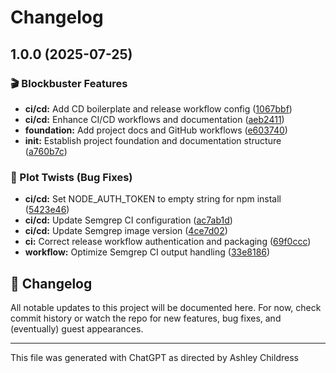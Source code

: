 # Changelog

## 1.0.0 (2025-07-25)


### 🎬 Blockbuster Features

* **ci/cd:** Add CD boilerplate and release workflow config ([1067bbf](https://github.com/CheckMarKDevTools/checkmark-copilot-chat/commit/1067bbf2f00e0ca8413a377a7580301ea33ec604))
* **ci/cd:** Enhance CI/CD workflows and documentation ([aeb2411](https://github.com/CheckMarKDevTools/checkmark-copilot-chat/commit/aeb2411ae91dcbfc6789f3fc9c7c4353fac7aa7c))
* **foundation:** Add project docs and GitHub workflows ([e603740](https://github.com/CheckMarKDevTools/checkmark-copilot-chat/commit/e6037401ab260c5e1a64373ec19989874cb2f50e))
* **init:** Establish project foundation and documentation structure ([a760b7c](https://github.com/CheckMarKDevTools/checkmark-copilot-chat/commit/a760b7c63e0c430b1fb47a6c0f2bfeb53e4dec17))


### 🍿 Plot Twists (Bug Fixes)

* **ci/cd:** Set NODE_AUTH_TOKEN to empty string for npm install ([5423e46](https://github.com/CheckMarKDevTools/checkmark-copilot-chat/commit/5423e46eb3b939a21d8b78064018984a100a6e64))
* **ci/cd:** Update Semgrep CI configuration ([ac7ab1d](https://github.com/CheckMarKDevTools/checkmark-copilot-chat/commit/ac7ab1dd40e0f8d7fc471ec1cbfab02aa1f73a58))
* **ci/cd:** Update Semgrep image version ([4ce7d02](https://github.com/CheckMarKDevTools/checkmark-copilot-chat/commit/4ce7d02a4769f2340b1274901c68579fb336d27c))
* **ci:** Correct release workflow authentication and packaging ([69f0ccc](https://github.com/CheckMarKDevTools/checkmark-copilot-chat/commit/69f0ccc3d771a9615c17d0520d57c36f3c29cf91))
* **workflow:** Optimize Semgrep CI output handling ([33e8186](https://github.com/CheckMarKDevTools/checkmark-copilot-chat/commit/33e818641044b9cff85edb7c696a3a3ab4ebe7f8))

## 📢 Changelog

All notable updates to this project will be documented here.
For now, check commit history or watch the repo for new features, bug fixes, and (eventually) guest appearances.

---

</small>This file was generated with ChatGPT as directed by Ashley Childress<small>
